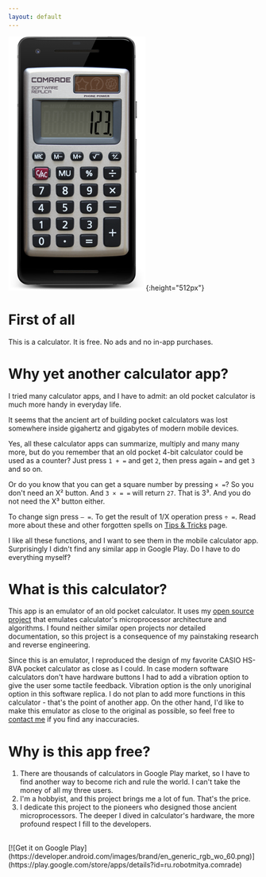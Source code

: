 ```yaml
---
layout: default
---
```


![Calculator Comrade](images/Pixel2_277x512_framed.png){:height="512px"}

# First of all
This is a calculator. It is free. No ads and no in-app purchases.

# Why yet another calculator app?
I tried many calculator apps, and I have to admit: an old pocket calculator is much more handy in everyday life.

It seems that the ancient art of building pocket calculators was lost somewhere inside gigahertz and gigabytes of modern mobile devices.

Yes, all these calculator apps can summarize, multiply and many many more, but do you remember that an old pocket 4-bit calculator could be used as a counter? Just press `1 + =` and get `2`, then press again `=` and get `3` and so on.

Or do you know that you can get a square number by pressing `× =`? So you don't need an X² button. And `3 × = =` will return `27`. That is 3³. And you do not need the X³ button either.

To change sign press `– =`. To get the result of 1/X operation press `÷ =`. Read more about these and other forgotten spells on [Tips & Tricks](tips-n-tricks/) page.

I like all these functions, and I want to see them in the mobile calculator app. Surprisingly I didn't find any similar app in Google Play. Do I have to do everything myself?

# What is this calculator?
This app is an emulator of an old pocket calculator. It uses my [open source project](https://github.com/DmitryDzz/calculator-comrade-lib) that emulates calculator's microprocessor architecture and algorithms. I found neither similar open projects nor detailed documentation, so this project is a consequence of my painstaking research and reverse engineering.

Since this is an emulator, I reproduced the design of my favorite CASIO HS-8VA pocket calculator as close as I could. In case modern software calculators don't have hardware buttons I had to add a vibration option to give the user some tactile feedback. Vibration option is the only unoriginal option in this software replica. I do not plan to add more functions in this calculator - that's the point of another app. On the other hand, I'd like to make this emulator as close to the original as possible, so feel free to [contact me](mailto:info@robot-mitya.ru) if you find any inaccuracies.

# Why is this app free?
1. There are thousands of calculators in Google Play market, so I have to find another way to become rich and rule the world. I can't take the money of all my three users.
1. I'm a hobbyist, and this project brings me a lot of fun. That's the price.
1. I dedicate this project to the pioneers who designed those ancient microprocessors. The deeper I dived in calculator's hardware, the more profound respect I fill to the developers.

<br/>
[![Get it on Google Play](https://developer.android.com/images/brand/en_generic_rgb_wo_60.png)](https://play.google.com/store/apps/details?id=ru.robotmitya.comrade)
